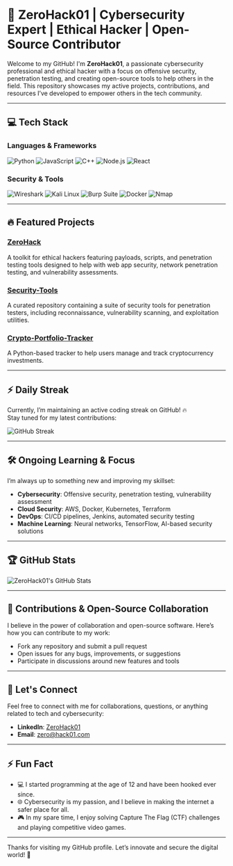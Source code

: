 # 🚀 **ZeroHack01** | Cybersecurity Expert | Ethical Hacker | Open-Source Contributor

Welcome to my GitHub! I'm **ZeroHack01**, a passionate cybersecurity professional and ethical hacker with a focus on offensive security, penetration testing, and creating open-source tools to help others in the field. This repository showcases my active projects, contributions, and resources I’ve developed to empower others in the tech community.

---

## 💻 **Tech Stack**

### **Languages & Frameworks**
![Python](https://img.shields.io/badge/Python-3.9-blue?style=flat-square&logo=python&logoColor=white)
![JavaScript](https://img.shields.io/badge/JavaScript-ES6-yellowgreen?style=flat-square&logo=javascript&logoColor=white)
![C++](https://img.shields.io/badge/C%2B%2B-14-00599C?style=flat-square&logo=cplusplus&logoColor=white)
![Node.js](https://img.shields.io/badge/Node.js-16-339933?style=flat-square&logo=node.js&logoColor=white)
![React](https://img.shields.io/badge/React-17-61DAFB?style=flat-square&logo=react&logoColor=white)

### **Security & Tools**
![Wireshark](https://img.shields.io/badge/Wireshark-3.2-9FEAF9?style=flat-square&logo=wireshark&logoColor=white)
![Kali Linux](https://img.shields.io/badge/Kali%20Linux-2021-557C5C?style=flat-square&logo=kali-linux&logoColor=white)
![Burp Suite](https://img.shields.io/badge/Burp%20Suite-2021-D30000?style=flat-square&logo=burp-suite&logoColor=white)
![Docker](https://img.shields.io/badge/Docker-20-2496ED?style=flat-square&logo=docker&logoColor=white)
![Nmap](https://img.shields.io/badge/Nmap-7.91-00A4FF?style=flat-square&logo=nmap&logoColor=white)

---

## 🔥 **Featured Projects**

### **[ZeroHack](https://github.com/ZeroHack01/ZeroHack)**
A toolkit for ethical hackers featuring payloads, scripts, and penetration testing tools designed to help with web app security, network penetration testing, and vulnerability assessments.

### **[Security-Tools](https://github.com/ZeroHack01/Security-Tools)**
A curated repository containing a suite of security tools for penetration testers, including reconnaissance, vulnerability scanning, and exploitation utilities.

### **[Crypto-Portfolio-Tracker](https://github.com/ZeroHack01/Crypto-Portfolio-Tracker)**
A Python-based tracker to help users manage and track cryptocurrency investments.

---

## ⚡ **Daily Streak**

Currently, I’m maintaining an active coding streak on GitHub! 🔥  
Stay tuned for my latest contributions:

![GitHub Streak](https://github-readme-streak-stats.herokuapp.com/?user=ZeroHack01&theme=radical)

---

## 🛠️ **Ongoing Learning & Focus**

I’m always up to something new and improving my skillset:

- **Cybersecurity**: Offensive security, penetration testing, vulnerability assessment
- **Cloud Security**: AWS, Docker, Kubernetes, Terraform
- **DevOps**: CI/CD pipelines, Jenkins, automated security testing
- **Machine Learning**: Neural networks, TensorFlow, AI-based security solutions

---

## 🏆 **GitHub Stats**

![ZeroHack01's GitHub Stats](https://github-readme-stats.vercel.app/api?username=ZeroHack01&show_icons=true&count_private=true&hide=prs&theme=radical)

---

## 🧠 **Contributions & Open-Source Collaboration**

I believe in the power of collaboration and open-source software. Here’s how you can contribute to my work:

- Fork any repository and submit a pull request
- Open issues for any bugs, improvements, or suggestions
- Participate in discussions around new features and tools

---

## 💬 **Let's Connect**

Feel free to connect with me for collaborations, questions, or anything related to tech and cybersecurity:

- **LinkedIn**: [ZeroHack01](https://www.linkedin.com/in/zero-hack01)
- **Email**: [zero@hack01.com](mailto:zero@hack01.com)

---

## ⚡ **Fun Fact**

- 💻 I started programming at the age of 12 and have been hooked ever since.
- 🌐 Cybersecurity is my passion, and I believe in making the internet a safer place for all.
- 🎮 In my spare time, I enjoy solving Capture The Flag (CTF) challenges and playing competitive video games.

---

Thanks for visiting my GitHub profile. Let’s innovate and secure the digital world! 🚀
